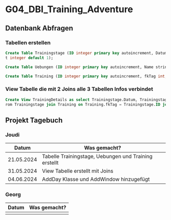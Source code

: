 # G04_DBI_Training_Adventure

## Datenbank Abfragen

### Tabellen erstellen
```sql
Create Table Trainingstage (ID integer primary key autoincrement, Datum date, Dauer time default 0, Schwierigkei
t integer default 1);
```

```sql
Create Table Uebungen (ID integer primary key autoincrement, Name string, Muskelgruppen string);
```

```sql
Create Table Training (ID integer primary key autoincrement, fkTag int, fkUebung int);
```

### View Tabelle die mit 2 Joins alle 3 Tabellen Infos verbindet
```sql
Create View TrainingDetails as select Trainingstage.Datum, Trainingstage.Dauer, Trainingstage.Schwierigkeit, Uebungen.Name, Uebungen.Muskelgruppen f
rom Trainingstage join Training on Training.fkTag = Trainingstage.ID join Uebungen on Training.fkUebung = Uebungen.ID;
```

## Projekt Tagebuch
### Joudi
| Datum      | Was gemacht?                                          |
| ---------- | ----------------------------------------------------- |
| 21.05.2024 | Tabelle Trainingstage, Uebungen und Training erstellt |
| 31.05.2024 | View Tabelle erstellt mit Joins                       |
| 04.06.2024 | AddDay Klasse und AddWindow hinzugefügt |

### Georg
| Datum | Was gemacht? |
| ----- | ------------ |
|       |              |

